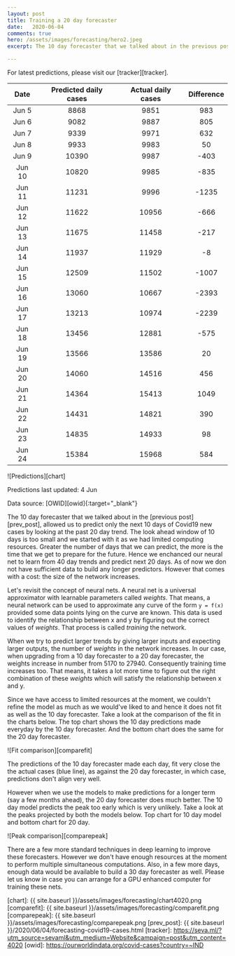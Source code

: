 ```yaml
---
layout: post
title: Training a 20 day forecaster
date:   2020-06-04
comments: true
hero: /assets/images/forecasting/hero2.jpeg
excerpt: The 10 day forecaster that we talked about in the previous post, allows us to predict only the next 10 days of Covid19 new cases by looking at the past 20 day trend. Greater the number of days that we can predict, the more is the time that we get to prepare for the future. Hence we enhanced our neural net to learn from 40 day trends and predict next 20 days.

---
```


For latest predictions, please visit our [tracker][tracker].

| Date | Predicted daily cases | Actual daily cases | Difference |
|:---:|:---:|:---:|:---:|
| Jun 5  | 8868  | 9851 | 983 |
| Jun 6  | 9082  | 9887 | 805 |
| Jun 7  | 9339  | 9971 | 632 |
| Jun 8  | 9933  | 9983 | 50 |
| Jun 9  | 10390  | 9987 | -403 |
| Jun 10 | 10820  | 9985 | -835 |
| Jun 11 | 11231 | 9996 | -1235 |
| Jun 12 | 11622 | 10956 | -666 |
| Jun 13 | 11675  | 11458 | -217 |
| Jun 14 | 11937  | 11929 | -8 |
| Jun 15 | 12509  | 11502 | -1007 |
| Jun 16 | 13060  | 10667 | -2393 |
| Jun 17 | 13213  | 10974 | -2239 |
| Jun 18 | 13456  | 12881 | -575 |
| Jun 19 | 13566  | 13586 | 20 |
| Jun 20 | 14060  | 14516 | 456 |
| Jun 21 | 14364 | 15413 | 1049 |
| Jun 22 | 14431 | 14821 | 390 |
| Jun 23 | 14835  | 14933 | 98 |
| Jun 24 | 15384  | 15968 | 584 |

![Predictions][chart]

Predictions last updated: 4 Jun

Data source: [OWID][owid]{:target="_blank"}

The 10 day forecaster that we talked about in the [previous post][prev_post], allowed us to predict only the next 10 days of Covid19 new cases by looking at the past 20 day trend. The look ahead window of 10 days is too small and we started with it as we had limited computing resources. Greater the number of days that we can predict, the more is the time that we get to prepare for the future. Hence we enchanced our neural net to learn from 40 day trends and predict next 20 days. As of now we don not have sufficient data to build any longer predictors. However that comes with a cost: the size of the network increases.

Let's revisit the concept of neural nets. A neural net is a universal approximator with learnable parameters called _weights_. That means, a neural network can be used to approximate any curve of the form `y = f(x)` provided some data points lying on the curve are known. This data is used to identify the relationship between x and y by figuring out the correct values of _weights_. That process is called _training_ the network.

When we try to predict larger trends by giving larger inputs and expecting larger outputs, the number of _weights_ in the network increases. In our case, when upgrading from a 10 day forecaster to a 20 day forecaster, the weights increase in number from 5170 to 27940. Consequently training time increases too. That means, it takes a lot more time to figure out the right combination of these _weights_ which will satisfy the relationship between x and y. 

Since we have access to limited resources at the moment, we couldn't refine the model as much as we would've liked to and hence it does not fit as well as the 10 day forecaster. Take a look at the comparison of the fit in the charts below. The top chart shows the 10 day predictions made everyday by the 10 day forecaster. And the bottom chart does the same for the 20 day forecaster.

![Fit comparison][comparefit]

The predictions of the 10 day forecaster made each day, fit very close the the actual cases (blue line), as against the 20 day forecaster, in which case, predictions don't align very well. 

However when we use the models to make predictions for a longer term (say a few months ahead), the 20 day forecaster does much better. The 10 day model predicts the peak too early which is very unlikely. Take a look at the peaks projected by both the models below. Top chart for 10 day model and bottom chart for 20 day.

![Peak comparison][comparepeak]

There are a few more standard techniques in deep learning to improve these forecasters. However we don't have enough resources at the moment to perform multiple simultaneous computations. Also, in a few more days, enough data would be available to build a 30 day forecaster as well. Please let us know in case you can arrange for a GPU enhanced computer for training these nets.

[chart]: {{ site.baseurl }}/assets/images/forecasting/chart4020.png
[comparefit]: {{ site.baseurl }}/assets/images/forecasting/comparefit.png
[comparepeak]: {{ site.baseurl }}/assets/images/forecasting/comparepeak.png
[prev_post]: {{ site.baseurl }}/2020/06/04/forecasting-covid19-cases.html
[tracker]: https://seva.ml/?utm_source=sevaml&utm_medium=Website&campaign=post&utm_content=4020
[owid]: https://ourworldindata.org/covid-cases?country=~IND
